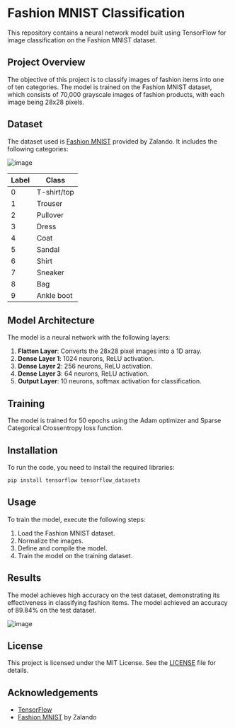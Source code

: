 # Fashion MNIST Classification

This repository contains a neural network model built using TensorFlow for image classification on the Fashion MNIST dataset.

## Project Overview

The objective of this project is to classify images of fashion items into one of ten categories. The model is trained on the Fashion MNIST dataset, which consists of 70,000 grayscale images of fashion products, with each image being 28x28 pixels. 


## Dataset

The dataset used is [Fashion MNIST](https://github.com/zalandoresearch/fashion-mnist) provided by Zalando. It includes the following categories:


![image](https://github.com/user-attachments/assets/2d34a1ab-9d1b-463d-af3f-313e10021cb6)




| Label | Class       |
|-------|-------------|
| 0     | T-shirt/top |
| 1     | Trouser     |
| 2     | Pullover    |
| 3     | Dress       |
| 4     | Coat        |
| 5     | Sandal      |
| 6     | Shirt       |
| 7     | Sneaker     |
| 8     | Bag         |
| 9     | Ankle boot  |

## Model Architecture

The model is a neural network with the following layers:

1. **Flatten Layer**: Converts the 28x28 pixel images into a 1D array.
2. **Dense Layer 1**: 1024 neurons, ReLU activation.
3. **Dense Layer 2**: 256 neurons, ReLU activation.
4. **Dense Layer 3**: 64 neurons, ReLU activation.
5. **Output Layer**: 10 neurons, softmax activation for classification.

## Training

The model is trained for 50 epochs using the Adam optimizer and Sparse Categorical Crossentropy loss function.

## Installation

To run the code, you need to install the required libraries:

```bash
pip install tensorflow tensorflow_datasets
```

## Usage

To train the model, execute the following steps:

1. Load the Fashion MNIST dataset.
2. Normalize the images.
3. Define and compile the model.
4. Train the model on the training dataset.

## Results

The model achieves high accuracy on the test dataset, demonstrating its effectiveness in classifying fashion items. The model achieved an accuracy of 89.84% on the test dataset.

![image](https://github.com/user-attachments/assets/906fc73c-1581-4346-a9f6-cb9b6892a620)


## License

This project is licensed under the MIT License. See the [LICENSE](LICENSE) file for details.

## Acknowledgements

- [TensorFlow](https://www.tensorflow.org/)
- [Fashion MNIST](https://github.com/zalandoresearch/fashion-mnist) by Zalando
